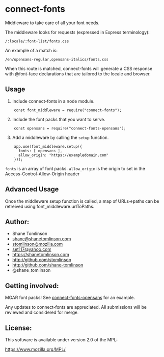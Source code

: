 # connect-fonts

Middleware to take care of all your font needs.

The middleware looks for requests (expressed in Express terminology):
```
/:locale/:font-list/fonts.css
```

An example of a match is:
```
/en/opensans-regular,opensans-italics/fonts.css
```

When this route is matched, connect-fonts will generate a CSS response with @font-face declarations that are tailored to the locale and browser.

## Usage
1. Include connect-fonts in a node module.
```
    const font_middleware = require("connect-fonts");
```

2. Include the font packs that you want to serve.
```
    const opensans = require("connect-fonts-opensans");
```

3. Add a middleware by calling the `setup` function.
```
    app.use(font_middleware.setup({
      fonts: [ opensans ],
      allow_origin: "https://exampledomain.com"
    }));
```

`fonts` is an array of font packs.
`allow_origin` is the origin to set in the Access-Control-Allow-Origin header

## Advanced Usage
Once the middleware setup function is called, a map of URLs=>paths can be retreived using font_middleware.urlToPaths.

## Author:
* Shane Tomlinson
* shane@shanetomlinson.com
* stomlinson@mozilla.com
* set117@yahoo.com
* https://shanetomlinson.com
* http://github.com/stomlinson
* http://github.com/shane-tomlinson
* @shane_tomlinson

## Getting involved:
MOAR font packs! See
[connect-fonts-opensans](https://github.com/shane-tomlinson/connect-fonts-opensans) for an example.

Any updates to connect-fonts are appreciated. All submissions will be reviewed
and considered for merge.

## License:
This software is available under version 2.0 of the MPL:

  https://www.mozilla.org/MPL/


